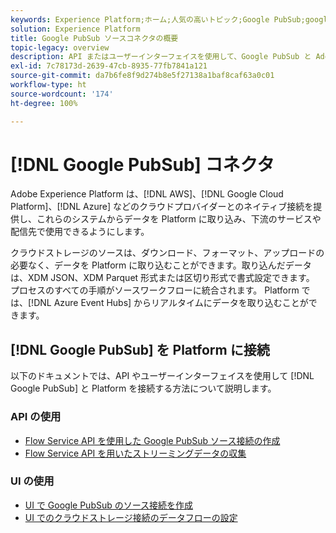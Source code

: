 ```yaml
---
keywords: Experience Platform;ホーム;人気の高いトピック;Google PubSub;google pubsub
solution: Experience Platform
title: Google PubSub ソースコネクタの概要
topic-legacy: overview
description: API またはユーザーインターフェイスを使用して、Google PubSub と Adobe Experience Platform を接続する方法について説明します。
exl-id: 7c78173d-2639-47cb-8935-77fb7841a121
source-git-commit: da7b6fe8f9d274b8e5f27138a1baf8caf63a0c01
workflow-type: ht
source-wordcount: '174'
ht-degree: 100%

---
```


# [!DNL Google PubSub] コネクタ

Adobe Experience Platform は、[!DNL AWS]、[!DNL Google Cloud Platform]、[!DNL Azure] などのクラウドプロバイダーとのネイティブ接続を提供し、これらのシステムからデータを Platform に取り込み、下流のサービスや配信先で使用できるようにします。

クラウドストレージのソースは、ダウンロード、フォーマット、アップロードの必要なく、データを Platform に取り込むことができます。取り込んだデータは、XDM JSON、XDM Parquet 形式または区切り形式で書式設定できます。 プロセスのすべての手順がソースワークフローに統合されます。 Platform では、[!DNL Azure Event Hubs] からリアルタイムにデータを取り込むことができます。

## [!DNL Google PubSub] を Platform に接続

以下のドキュメントでは、API やユーザーインターフェイスを使用して [!DNL Google PubSub] と Platform を接続する方法について説明します。

### API の使用

- [Flow Service API を使用した Google PubSub ソース接続の作成](../../tutorials/api/create/cloud-storage/google-pubsub.md)
- [Flow Service API を用いたストリーミングデータの収集](../../tutorials/api/collect/streaming.md)

### UI の使用

- [UI で Google PubSub のソース接続を作成](../../tutorials/ui/create/cloud-storage/google-pubsub.md)
- [UI でのクラウドストレージ接続のデータフローの設定](../../tutorials/ui/dataflow/streaming/cloud-storage-streaming.md)
